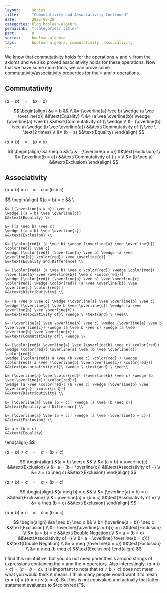 ```yaml
---
layout:     series
title:      "Commutativity and Associativity Continued"
date:       2022-08-29
categories: blog boolean-algebra
permalink:  ":categories/:title/"
part:       8
series:     boolean-algebra
tags:       boolean algebra, commutativity, associativity
---
```


We know that commutativity holds for the operations $\wedge$ and $\vee$ from the axioms and we also proved associativity holds for these operations. Now that we have some more tools, we can prove some commutativity/associativity properties for the $=$ and $\neq$ operations.

## Commutativity

$(a = b) \quad = \quad (b = a)$

$$
\begin{align}
    &a = b                                                  && \\
    &= (\overline{a} \vee b) \wedge (a \vee \overline{b})   &&\text{Equality} \\
    &= (a \vee \overline{b}) \wedge (\overline{a} \vee b)   &&\text{Commutativity of }\ \wedge \\
    &= (\overline{b} \vee a) \wedge (b \vee \overline{a})   &&\text{Commutativity of }\ \vee \ \text{2 times} \\
    &= (b = a)                                              &&\text{Equality}
\end{align}
$$


$(a \neq b) \quad = \quad (b \neq a)$

$$
\begin{align}
    &a \neq b               && \\
    &= (\overline{a = b})   &&\text{Exclusion} \\
    &= (\overline{b = a})   &&\text{Commutativity of } \ = \\
    &= (b \neq a)           &&\text{Exclusion}
\end{align}
$$


## Associativity

$(a = b) = c \quad = \quad a = (b = c)$

$$
\begin{align}
    &(a = b) = c
    && \\

    &= [(\overline{a = b}) \vee c]
    \wedge [(a = b) \vee \overline{c}]
    &&\text{Equality} \\

    &= [(a \neq b) \vee c]
    \wedge [(a = b) \vee \overline{c}]
    &&\text{Exclusion} \\

    &= [\color{red}( (a \vee b) \wedge (\overline{a} \vee \overline{b}) \color{red}) \vee c]
    \wedge [\color{red}( (\overline{a} \vee b) \wedge (a \vee \overline{b}) \color{red}) \vee \overline{c}]
    &&\text{Equality and Difference} \\

    &= [\color{red}( (a \vee b) \vee c \color{red}) \wedge \color{red}( (\overline{a} \vee \overline{b}) \vee c \color{red})]
    \wedge [\color{red}( (\overline{a} \vee b) \vee \overline{c} \color{red}) \wedge \color{red}( (a \vee \overline{b}) \vee \overline{c} \color{red})]
    &&\text{Distributivity} \\

    &= (a \vee b \vee c) \wedge (\overline{a} \vee \overline{b} \vee c) \wedge (\overline{a} \vee b \vee \overline{c}) \wedge (a \vee \overline{b} \vee \overline{c})
    &&\text{Associativity of}\ \wedge \ \text{and} \ \vee\\

    &= (\overline{a} \vee \overline{b} \vee c) \wedge (\overline{a} \vee b \vee \overline{c}) \wedge (a \vee b \vee c) \wedge (a \vee \overline{b} \vee \overline{c})
    &&\text{Commutativity of}\ \wedge \\

    &= [\color{red}( \overline{a} \vee (\overline{b} \vee c) \color{red}) \wedge \color{red}( \overline{a} \vee (b \vee \overline{c}) \color{red})] 
    \wedge [\color{red}( a \vee (b \vee c) \color{red} ) \wedge \color{red}( a \vee (\overline{b} \vee \overline{c}) \color{red})]
    &&\text{Associativity of}\ \wedge \ \text{and} \ \vee\\

    &= [\overline{a} \vee \color{red}( (\overline{b} \vee c) \wedge (b \vee \overline{c}) \color{red})] 
    \wedge [a \vee \color{red}( (b \vee c) \wedge (\overline{b} \vee \overline{c}) \color{red})]
    &&\text{Distributivity} \\

    &= [\overline{a} \vee (b = c)] \wedge [a \vee (b \neq c)]
    &&\text{Equality and Difference} \\

    &= [\overline{a} \vee (b = c)] \wedge [a \vee (\overline{b = c})]
    &&\text{Exclusion} \\

    &= a = (b = c)
    &&\text{Equality}
\end{align}
$$

$(a = b) \neq c \quad = \quad a = (b \neq c)$

$$
\begin{align}
    &(a = b) \neq c             && \\
    &= (a = b) = \overline{c}   &&\text{Exclusion} \\
    &= a = (b = \overline{c})   &&\text{Associativity of =} \\
    &= a = (b \neq c)           &&\text{Exclusion}
\end{align}
$$

$(a \neq b) = c \quad = \quad a \neq (b = c)$

$$
\begin{align}
    &(a \neq b) = c             && \\
    &= (\overline{a} = b) = c   &&\text{Exclusion} \\
    &= \overline{a} = (b = c)   &&\text{Associativity of =} \\
    &= a \neq (b = c)           &&\text{Exclusion}
\end{align}
$$


$(a \neq b) \neq c \quad = \quad a \neq (b \neq c)$

$$
\begin{align}
    &(a \neq b) \neq c                      && \\
    &= (\overline{a = b}) \neq c            &&\text{Exclusion} \\
    &= \overline{(\overline{a = b})} = c    &&\text{Exclusion} \\
    &= (a = b) = c                          &&\text{Double Negation} \\
    &= a = (b = c)                          &&\text{Associativity of =} \\
    &= a = \overline{(\overline{b = c})}    &&\text{Double Negation} \\
    &= a \neq (\overline{b = c})            &&\text{Exclusion} \\
    &= a \neq (b \neq c)                    &&\text{Exclusion}
\end{align}
$$

I find this unintuitive, but you do not need parenthesis around strings of expressions containing the $=$ and the $\neq$ operators. Also interestingly, $(a \neq b \neq c) = (a = b = c)$. It is important to note that $(a \neq b \neq c)$ does not mean what you would think it means. I think many people would want it to mean $(a \neq b) \wedge (b \neq c) \wedge (c \neq a)$. But this is not equivalent and actually that latter statement evaluates to $\color{red}F$.